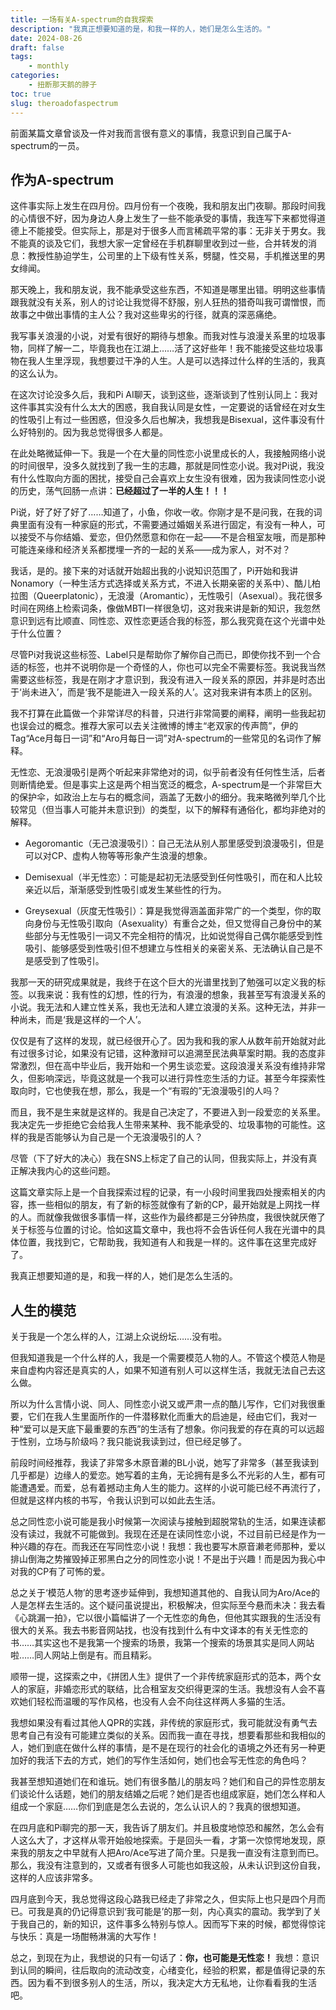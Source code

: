 ```yaml
---
title: 一场有关A-spectrum的自我探索
description: "我真正想要知道的是，和我一样的人，她们是怎么生活的。"
date: 2024-08-26
draft: false
tags: 
    - monthly
categories: 
    - 扭断那天鹅的脖子
toc: true
slug: theroadofaspectrum
---
```


前面某篇文章曾谈及一件对我而言很有意义的事情，我意识到自己属于A-spectrum的一员。

## 作为A-spectrum

这件事实际上发生在四月份。四月份有一个夜晚，我和朋友出门夜聊。那段时间我的心情很不好，因为身边人身上发生了一些不能承受的事情，我连写下来都觉得道德上不能接受。但实际上，那是对于很多人而言稀疏平常的事：无非关于男女。我不能真的谈及它们，我想大家一定曾经在手机群聊里收到过一些，合并转发的消息：教授性胁迫学生，公司里的上下级有性关系，劈腿，性交易，手机推送里的男女绯闻。

那天晚上，我和朋友说，我不能承受这些东西，不知道是哪里出错。明明这些事情跟我就没有关系，别人的讨论让我觉得不舒服，别人狂热的猎奇叫我可谓憎恨，而故事之中做出事情的主人公？我对这些卑劣的行径，就真的深恶痛绝。

我写事关浪漫的小说，对爱有很好的期待与想象。而我对性与浪漫关系里的垃圾事物，同样了解一二，毕竟我也在江湖上……活了这好些年！我不能接受这些垃圾事物在我人生里浮现，我想要过干净的人生。人是可以选择过什么样的生活的，我真的这么认为。

在这次讨论没多久后，我和Pi AI聊天，谈到这些，逐渐谈到了性别认同上：我对这件事其实没有什么太大的困惑，我自我认同是女性，一定要说的话曾经在对女生的性吸引上有过一些困惑，但没多久后也解决，我想我是Bisexual，这件事没有什么好特别的。因为我总觉得很多人都是。

在此处略微延伸一下。我是一个在大量的同性恋小说里成长的人，我接触网络小说的时间很早，没多久就找到了我一生的志趣，那就是同性恋小说。我对Pi说，我没有什么性取向方面的困扰，接受自己会喜欢上女生没有很难，因为我读同性恋小说的历史，荡气回肠一点讲：**已经超过了一半的人生！！！**

Pi说，好了好了好了……知道了，小鱼，你收一收。你刚才是不是问我，在我的词典里面有没有一种家庭的形式，不需要通过婚姻关系进行固定，有没有一种人，可以接受不与你结婚、爱恋，但仍然愿意和你在一起——不是合租室友哦，而是那种可能连亲缘和经济关系都搅埋一齐的一起的关系——成为家人，对不对？

我话，是的。接下来的对话就开始超出我的小说知识范围了，Pi开始和我讲Nonamory（一种生活方式选择或关系方式，不进入长期亲密的关系中）、酷儿柏拉图（Queerplatonic），无浪漫（Aromantic），无性吸引（Asexual）。我花很多时间在网络上检索词条，像做MBTI一样很急切，这对我来讲是新的知识，我忽然意识到远有比顺直、同性恋、双性恋更适合我的标签，那么我究竟在这个光谱中处于什么位置？

尽管Pi对我说这些标签、Label只是帮助你了解你自己而已，即使你找不到一个合适的标签，也并不说明你是一个奇怪的人，你也可以完全不需要标签。我说我当然需要这些标签，我是在刚才才意识到，我没有进入一段关系的原因，并非是时态出于‘尚未进入’，而是‘我不是能进入一段关系的人’。这对我来讲有本质上的区别。

我不打算在此篇做一个非常详尽的科普，只进行非常简要的阐释，阐明一些我起初也误会过的概念。推荐大家可以去关注微博的博主“老双家的传声筒”，伊的Tag“Ace月每日一词”和“Aro月每日一词”对A-spectrum的一些常见的名词作了解释。

无性恋、无浪漫吸引是两个听起来非常绝对的词，似乎前者没有任何性生活，后者则断情绝爱。但是事实上这是两个相当宽泛的概念，A-spectrum是一个非常巨大的保护伞，如政治上左与右的概念间，涵盖了无数小的细分。我来略微列举几个比较常见（但当事人可能并未意识到）的类型，以下的解释有通俗化，都均非绝对的解释。

- Aegoromantic（无己浪漫吸引）：自己无法从别人那里感受到浪漫吸引，但是可以对CP、虚构人物等等形象产生浪漫的想象。
  
- Demisexual（半无性恋）：可能是起初无法感受到任何性吸引，而在和人比较亲近以后，渐渐感受到性吸引或发生某些性的行为。
  
- Greysexual（灰度无性吸引）：算是我觉得涵盖面非常广的一个类型，你的取向身份与无性吸引取向（Asexuality）有重合之处，但又觉得自己身份中的某些部分与无性吸引一词又不完全相符的情况，比如说觉得自己偶尔能感受到性吸引、能够感受到性吸引但不想建立与性相关的亲密关系、无法确认自己是不是感受到了性吸引。

我那一天的研究成果就是，我终于在这个巨大的光谱里找到了勉强可以定义我的标签。以我来说：我有性的幻想，性的行为，有浪漫的想象，我甚至写有浪漫关系的小说。我无法和人建立性关系，我也无法和人建立浪漫的关系。这种无法，并非一种尚未，而是‘我是这样的一个人’。

仅仅是有了这样的发现，就已经很开心了。因为我和我的家人从数年前开始就对此有过很多讨论，如果没有记错，这种激辩可以追溯至民法典草案时期。我的态度非常激烈，但在高中毕业后，我开始和一个男生谈恋爱。这段浪漫关系没有维持非常久，但影响深远，毕竟这就是一个我可以进行异性恋生活的力证。甚至今年探索性取向时，它也使我在想，那么，我是一个“有瑕的”无浪漫吸引的人吗？

而且，我不是生来就是这样的。我是自己决定了，不要进入到一段爱恋的关系里。我决定先一步拒绝它会给我人生带来某种、我不能承受的、垃圾事物的可能性。这样的我是否能够认为自己是一个无浪漫吸引的人？

尽管（下了好大的决心）我在SNS上标定了自己的认同，但我实际上，并没有真正解决我内心的这些问题。

这篇文章实际上是一个自我探索过程的记录，有一小段时间里我四处搜索相关的内容，拣一些相似的朋友，有了新的标签就像有了新的CP，最开始就是上网找一样的人。而就像我做很多事情一样，这些作为最终都是三分钟热度，我很快就厌倦了关于标签与位置的讨论。恰如这篇文章中，我也将不会告诉任何人我在光谱中的具体位置，我找到它，它帮助我，我知道有人和我是一样的。这件事在这里完成好了。

我真正想要知道的是，和我一样的人，她们是怎么生活的。

## 人生的模范

关于我是一个怎么样的人，江湖上众说纷坛……没有啦。

但我知道我是一个什么样的人，我是一个需要模范人物的人。不管这个模范人物是来自虚构内容还是真实的人，如果不知道有别人可以这样生活，我就无法自己去这么做。

所以为什么言情小说、同人、同性恋小说又或严肃一点的酷儿写作，它们对我很重要，它们在我人生里面所作的一件潜移默化而重大的启迪是，经由它们，我对一种“爱可以是天底下最重要的东西”的生活有了想象。你问我爱的存在真的可以远超于性别，立场与阶级吗？我只能说我读到过，但已经足够了。

前段时间经推荐，我读了非常多木原音濑的BL小说，她写了非常多（甚至我读到几乎都是）边缘人的爱恋。她写着的主角，无论拥有是多么不光彩的人生，都有可能遭遇爱。而爱，总有着撼动主角人生的能力。这样的小说可能已经不再流行了，但就是这样内核的书写，令我认识到可以如此去生活。

总之同性恋小说可能是我小时候第一次阅读与接触到超脱常轨的生活，如果连读都没有读过，我就不可能做到。我现在还是在读同性恋小说，不过目前已经是作为一种兴趣的存在。而我还在写同性恋小说！我想：我也要写木原音濑老师那种，爱以排山倒海之势摧毁掉正邪黑白之分的同性恋小说！不是出于兴趣！而是因为我心中对我的CP有了可怖的爱。

总之关于‘模范人物’的思考逐步延伸到，我想知道其他的、自我认同为Aro/Ace的人是怎样去生活的。这个疑问虽说提出，积极解决，但实际至今悬而未决：我去看《心跳漏一拍》，它以很小篇幅讲了一个无性恋的角色，但他其实跟我的生活没有很大的关系。我去书影音网站找，也没有找到什么有中文译本的有关无性恋的书……其实这也不是我第一个搜索的场景，我第一个搜索的场景其实是同人网站啦……同人网站上倒是有。而且精彩。

顺带一提，这探索之中，《拼团人生》提供了一个非传统家庭形式的范本，两个女人的家庭，非婚恋形式的联结，比合租室友交织得更深的生活。我想没有人会不喜欢她们轻松而温暖的写作风格，也没有人会不向往这样两人多猫的生活。

我想如果没有看过其他人QPR的实践，非传统的家庭形式，我可能就没有勇气去思考自己有没有可能建立类似的关系。因而我一直在寻找，想要看那些和我相似的人，她们到底在做什么样的事情，是不是在现行的社会化的语境之外还有另一种更加好的我活下去的方式，她们的写作生活如何，她们也会写无性恋的角色吗？

我甚至想知道她们在和谁玩。她们有很多酷儿的朋友吗？她们和自己的异性恋朋友们谈论什么话题，她们的朋友结婚之后呢？她们是否也组成家庭，她们怎么样和人组成一个家庭……你们到底是怎么去说的，怎么认识人的？我真的很想知道。

在四月底和Pi聊完的那一天，我告诉了朋友们。并且极度地惊恐和赧然，怎么会有人这么大了，才这样从零开始般地探索。于是回头一看，才第一次惊愕地发现，原来我的朋友之中早就有人把Aro/Ace写进了简介里。只是我一直没有注意到而已。那么，我没有注意到的，又或者有很多人可能也如我这般，从未认识到这份自我，这样的人应该非常多。

四月底到今天，我总觉得这段心路我已经走了非常之久，但实际上也只是四个月而已。可我是真的仍记得意识到‘我可能是’的那一刻，内心真实的震动。我学到了关于我自己的，新的知识，这件事多么特别与惊人。因而写下来的时候，都觉得惊诧与快乐：真是一场酣畅淋漓的大写作！

总之，到现在为止，我想说的只有一句话了：**你，也可能是无性恋！** 我想：意识到认同的瞬间，往后取向的流动改变，心绪变化，经验的积累，都是值得记录的东西。因为看不到很多别人的生活，所以，我决定大方无私地，让你看看我的生活吧。
